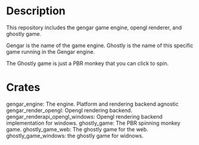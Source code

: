# Description
This repository includes the gengar game engine, opengl renderer, and ghostly game.

Gengar is the name of the game engine.
Ghostly is the name of this specific game running in the Gengar engine.

The Ghostly game is just a PBR monkey that you can click to spin.

# Crates
gengar_engine: The engine. Platform and rendering backend agnostic
gengar_render_opengl: Opengl rendering backend.
gengar_renderapi_opengl_windows: Opengl rendering backend implementation for windows.
ghostly_game: The PBR spinning monkey game.
ghostly_game_web: The ghostly game for the web.
ghostly_game_windows: the ghostly game for widnows.

